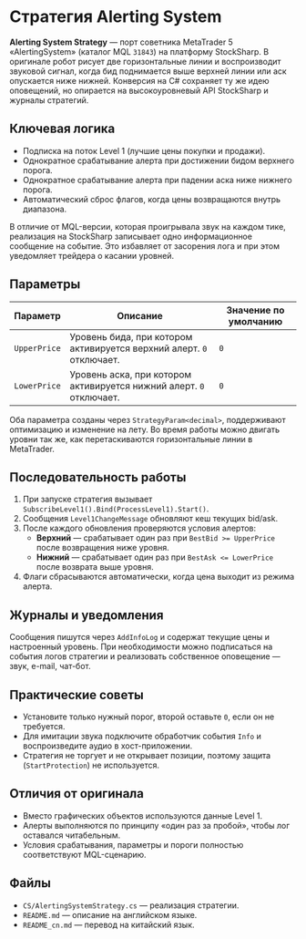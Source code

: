 # Стратегия Alerting System

**Alerting System Strategy** — порт советника MetaTrader 5 «AlertingSystem» (каталог MQL `31843`) на платформу StockSharp. В оригинале робот рисует две горизонтальные линии и воспроизводит звуковой сигнал, когда бид поднимается выше верхней линии или аск опускается ниже нижней. Конверсия на C# сохраняет ту же идею оповещений, но опирается на высокоуровневый API StockSharp и журналы стратегий.

## Ключевая логика

* Подписка на поток Level 1 (лучшие цены покупки и продажи).
* Однократное срабатывание алерта при достижении бидом верхнего порога.
* Однократное срабатывание алерта при падении аска ниже нижнего порога.
* Автоматический сброс флагов, когда цены возвращаются внутрь диапазона.

В отличие от MQL-версии, которая проигрывала звук на каждом тике, реализация на StockSharp записывает одно информационное сообщение на событие. Это избавляет от засорения лога и при этом уведомляет трейдера о касании уровней.

## Параметры

| Параметр | Описание | Значение по умолчанию |
|----------|----------|------------------------|
| `UpperPrice` | Уровень бида, при котором активируется верхний алерт. `0` отключает. | `0` |
| `LowerPrice` | Уровень аска, при котором активируется нижний алерт. `0` отключает. | `0` |

Оба параметра созданы через `StrategyParam<decimal>`, поддерживают оптимизацию и изменение на лету. Во время работы можно двигать уровни так же, как перетаскиваются горизонтальные линии в MetaTrader.

## Последовательность работы

1. При запуске стратегия вызывает `SubscribeLevel1().Bind(ProcessLevel1).Start()`.
2. Сообщения `Level1ChangeMessage` обновляют кеш текущих bid/ask.
3. После каждого обновления проверяются условия алертов:
   * **Верхний** — срабатывает один раз при `BestBid >= UpperPrice` после возвращения ниже уровня.
   * **Нижний** — срабатывает один раз при `BestAsk <= LowerPrice` после возврата выше уровня.
4. Флаги сбрасываются автоматически, когда цена выходит из режима алерта.

## Журналы и уведомления

Сообщения пишутся через `AddInfoLog` и содержат текущие цены и настроенный уровень. При необходимости можно подписаться на события логов стратегии и реализовать собственное оповещение — звук, e-mail, чат-бот.

## Практические советы

* Установите только нужный порог, второй оставьте `0`, если он не требуется.
* Для имитации звука подключите обработчик события `Info` и воспроизведите аудио в хост-приложении.
* Стратегия не торгует и не открывает позиции, поэтому защита (`StartProtection`) не используется.

## Отличия от оригинала

* Вместо графических объектов используются данные Level 1.
* Алерты выполняются по принципу «один раз за пробой», чтобы лог оставался читабельным.
* Условия срабатывания, параметры и пороги полностью соответствуют MQL-сценарию.

## Файлы

* `CS/AlertingSystemStrategy.cs` — реализация стратегии.
* `README.md` — описание на английском языке.
* `README_cn.md` — перевод на китайский язык.
